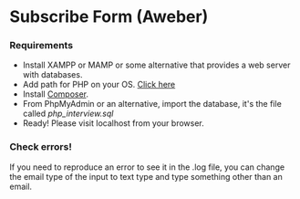 # Subscribe Form (Aweber)

### Requirements
- Install XAMPP or MAMP or some alternative that provides a web server with databases.
- Add path for PHP on your OS. [Click here](https://stackoverflow.com/a/7307581)
- Install [Composer](https://getcomposer.org/download/).
- From PhpMyAdmin or an alternative, import the database, it's the file called *php_interview.sql*
- Ready! Please visit localhost from your browser.

### Check errors!
If you need to reproduce an error to see it in the .log file, you can change the email type of the input to text type and type something other than an email.
